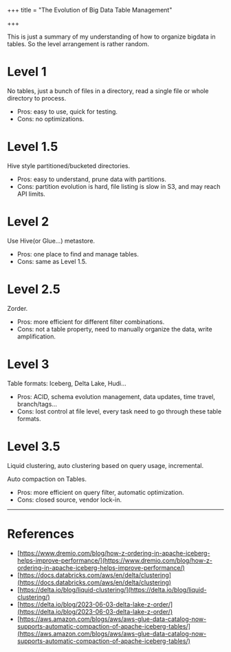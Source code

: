 +++
title = "The Evolution of Big Data Table Management"

+++

This is just a summary of my understanding of how to organize bigdata in tables. So the level arrangement is rather random.

# Level 1
No tables, just a bunch of files in a directory, read a single file or whole directory to process.

- Pros: easy to use, quick for testing.
- Cons: no optimizations.

# Level 1.5
Hive style partitioned/bucketed directories.

- Pros: easy to understand, prune data with partitions.
- Cons: partition evolution is hard, file listing is slow in S3, and may reach API limits.

# Level 2
Use Hive(or Glue...) metastore.

- Pros: one place to find and manage tables.
- Cons: same as Level 1.5.

# Level 2.5
Zorder.

- Pros: more efficient for different filter combinations.
- Cons: not a table property, need to manually organize the data, write amplification.

# Level 3
Table formats: Iceberg, Delta Lake, Hudi...

- Pros: ACID, schema evolution management, data updates, time travel, branch/tags...
- Cons: lost control at file level, every task need to go through these table formats.

# Level 3.5
Liquid clustering, auto clustering based on query usage, incremental.

Auto compaction on Tables.

- Pros: more efficient on query filter, automatic optimization.
- Cons: closed source, vendor lock-in.


----
# References
- [https://www.dremio.com/blog/how-z-ordering-in-apache-iceberg-helps-improve-performance/](https://www.dremio.com/blog/how-z-ordering-in-apache-iceberg-helps-improve-performance/)
- [https://docs.databricks.com/aws/en/delta/clustering](https://docs.databricks.com/aws/en/delta/clustering)
- [https://delta.io/blog/liquid-clustering/](https://delta.io/blog/liquid-clustering/)
- [https://delta.io/blog/2023-06-03-delta-lake-z-order/](https://delta.io/blog/2023-06-03-delta-lake-z-order/)
- [https://aws.amazon.com/blogs/aws/aws-glue-data-catalog-now-supports-automatic-compaction-of-apache-iceberg-tables/](https://aws.amazon.com/blogs/aws/aws-glue-data-catalog-now-supports-automatic-compaction-of-apache-iceberg-tables/)

